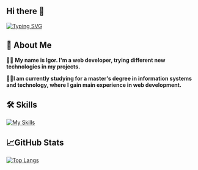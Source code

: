 ## Hi there 👋
[![Typing SVG](https://jay-website-personal-65b76d6e8318.herokuapp.com?font=Fira+Code&pause=1000&random=false&width=435&lines=Web+Developer;SRE+Engineer)](https://git.io/typing-svg)

## 🚀 About Me
🖖🏻 **My name is Igor. I'm a web developer, trying different new technologies in my projects.**

👌🏻**I am currently studying for a master's degree in information systems and technology, where I gain main experience in web development.**

## 🛠 Skills
[![My Skills](https://skillicons.dev/icons?i=html,css,js,ts,react,scss,grafana,openshift,jenkins,redux,cssmodules)](https://skillicons.dev)

## 📈GitHub Stats

[![Top Langs](https://github-readme-stats.vercel.app/api/top-langs/?username=givsty&layout=compact&theme=dracula)](https://github.com/anuraghazra/github-readme-stats)
